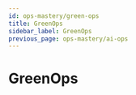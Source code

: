 ```yaml
---
id: ops-mastery/green-ops
title: GreenOps
sidebar_label: GreenOps
previous_page: ops-mastery/ai-ops
---
```


# GreenOps
